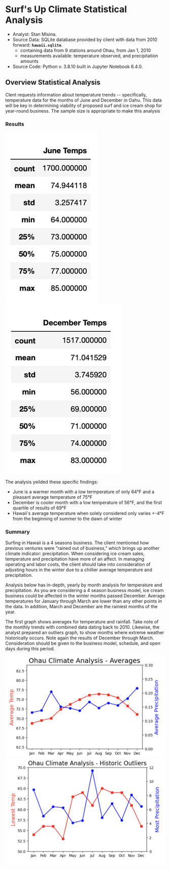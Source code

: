 # Surf's Up Climate Statistical Analysis  
  
  * Analyst: Stan Misina. 
  * Source Data: SQLite database provided by client with data from 2010 forward: **`hawaii.sqlite`**.  
      - containing data from 9 stations around Ohau, from Jan 1, 2010    
      - measurements available: temperature observed, and precipitation amounts
  * Source Code: Python v. 3.8.10 built in Jupyter Notebook 6.4.0. 
  
## Overview Statistical Analysis  
  
Clent requests information about temperature trends -- specifically, temperature data for the months of June and December in Oahu. This data will be key in determining viability of proposed surf and ice cream shop for year-round business.  The sample size is appropriate to make this analysis 
  
  
### Results  
  
![june_results](readme_resources/june_temps.png)
![dec_results](readme_resources/dec_temps.png)
  
The analysis yeilded these specific findings:  
  
* June is a warmer month with a low termperature of only 64&deg;F and a pleasant average temperature of 75&deg;F  
* December is cooler month with a low temperature of 56&deg;F, and the first quartile of results of 69&deg;F 
* Hawaii's average temperature when solely considered only varies +-4&deg;F from the beginning of summer to the dawn of winter  


### Summary  
  
Surfing in Hawaii is a 4 seasons business. The client mentioned how previous ventures were "rained out of business," which brings up another climate indicator: precipitation. When considering ice cream sales, temperature and precipitation have more of an affect. In managing operating and labor costs, the client should take into consideration of adjusting hours in the winter due to a chillier average temperature and precipitation.  
  
Analysis below has in-depth, yearly by month analysis for temperature and precipitation. As you are considering a 4 season business model, ice cream business could be affected in the winter months passed December. Average temperatures for January through March are lower than any other points in the data. In addition, March and December are the rainiest months of the year.

The first graph shows averages for temperature and rainfall. Take note of the monthly trends with combined data dating back to 2010. Likewise, the analyst prepared an outliers graph, to show months where extreme weather historically occurs. Note again the results of December through March. Consideration should be given to the business model, schedule, and open days during this period. <br/>
  
  
![averages](readme_resources/year_average.png)
![outliers](readme_resources/outliers.png)  

